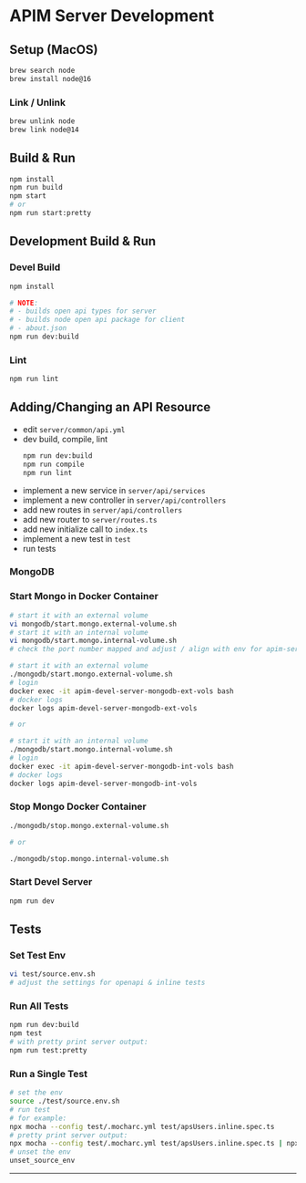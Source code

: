 # APIM Server Development

## Setup (MacOS)

````bash
brew search node
brew install node@16
````

### Link / Unlink
````bash
brew unlink node
brew link node@14
````
## Build & Run
````bash
npm install
npm run build
npm start
# or
npm run start:pretty
````

## Development Build & Run
### Devel Build
````bash
npm install
````
````bash
# NOTE:
# - builds open api types for server
# - builds node open api package for client
# - about.json
npm run dev:build
````
### Lint
````bash
npm run lint
````

## Adding/Changing an API Resource
- edit `server/common/api.yml`
- dev build, compile, lint
  ````bash
  npm run dev:build
  npm run compile
  npm run lint
  ````
- implement a new service in `server/api/services`
- implement a new controller in `server/api/controllers`
- add new routes in `server/api/controllers`
- add new router to `server/routes.ts`
- add new initialize call to `index.ts`
- implement a new test in `test`
- run tests

### MongoDB
### Start Mongo in Docker Container

````bash
# start it with an external volume
vi mongodb/start.mongo.external-volume.sh
# start it with an internal volume
vi mongodb/start.mongo.internal-volume.sh
# check the port number mapped and adjust / align with env for apim-server
````

````bash
# start it with an external volume
./mongodb/start.mongo.external-volume.sh
# login
docker exec -it apim-devel-server-mongodb-ext-vols bash
# docker logs
docker logs apim-devel-server-mongodb-ext-vols

# or

# start it with an internal volume
./mongodb/start.mongo.internal-volume.sh
# login
docker exec -it apim-devel-server-mongodb-int-vols bash
# docker logs
docker logs apim-devel-server-mongodb-int-vols
````

### Stop Mongo Docker Container
````bash
./mongodb/stop.mongo.external-volume.sh

# or

./mongodb/stop.mongo.internal-volume.sh
````


### Start Devel Server
````bash
npm run dev
````

## Tests

### Set Test Env
````bash
vi test/source.env.sh
# adjust the settings for openapi & inline tests
````
### Run All Tests
````bash
npm run dev:build
npm test
# with pretty print server output:
npm run test:pretty
````

### Run a Single Test
````bash
# set the env
source ./test/source.env.sh
# run test
# for example:
npx mocha --config test/.mocharc.yml test/apsUsers.inline.spec.ts
# pretty print server output:
npx mocha --config test/.mocharc.yml test/apsUsers.inline.spec.ts | npx pino-pretty
# unset the env
unset_source_env
````

---
